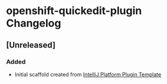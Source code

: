 <!-- Keep a Changelog guide -> https://keepachangelog.com -->

# openshift-quickedit-plugin Changelog

## [Unreleased]
### Added
- Initial scaffold created from [IntelliJ Platform Plugin Template](https://github.com/JetBrains/intellij-platform-plugin-template)
